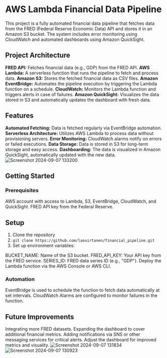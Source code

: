 # AWS Lambda Financial Data Pipeline

This project is a fully automated financial data pipeline that fetches data from the FRED (Federal Reserve Economic Data) API and stores it in an Amazon S3 bucket. The system includes error monitoring using CloudWatch and automated dashboards using Amazon QuickSight.

 ## Project Architecture
 
**FRED API:** Fetches financial data (e.g., GDP) from the FRED API.
**AWS Lambda:** A serverless function that runs the pipeline to fetch and process data.
**Amazon S3:** Stores the fetched financial data as CSV files.
**Amazon EventBridge:** Automates the pipeline execution by triggering the Lambda function on a schedule.
**CloudWatch:** Monitors the Lambda function and triggers alerts in case of failures.
**Amazon QuickSight:** Visualizes the data stored in S3 and automatically updates the dashboard with fresh data.



## Features

**Automated Fetching:** Data is fetched regularly via EventBridge automation.
**Serverless Architecture:** Utilizes AWS Lambda to process data without provisioning servers.
**Error Monitoring:** CloudWatch alarms notify on errors or failed executions.
**Data Storage:** Data is stored in S3 for long-term storage and easy access.
**Dashboarding:** The data is visualized in Amazon QuickSight, automatically updated with the new data.
![Screenshot 2024-09-07 133200](https://github.com/user-attachments/assets/396a4238-bab6-4a6f-85f3-cd49c7bfcdc8)

## Getting Started
### Prerequisites
AWS account with access to Lambda, S3, EventBridge, CloudWatch, and QuickSight.
FRED API key from the Federal Reserve.

## Setup
1. Clone the repository
2. `git clone https://github.com/laovirtanen/financial_pipeline.git`
3. Set up environment variables:

BUCKET_NAME: Name of the S3 bucket.
FRED_API_KEY: Your API key from the FRED service.
SERIES_ID: FRED data series ID (e.g., "GDP").
Deploy the Lambda function via the AWS Console or AWS CLI.

### Automation
EventBridge is used to schedule the function to fetch data automatically at set intervals.
CloudWatch Alarms are configured to monitor failures in the function.

## Future Improvements
Integrating more FRED datasets.
Expanding the dashboard to cover additional financial metrics.
Adding notifications via SNS or other messaging services for critical alerts.
Adjust the dashboard for improved metrics and visuality.
![Screenshot 2024-09-07 131834](https://github.com/user-attachments/assets/d43073b5-3c24-4664-81ea-bf7856f060ed)
![Screenshot 2024-09-07 130923](https://github.com/user-attachments/assets/f6117181-4e4c-4121-9895-728b77c37d80)
